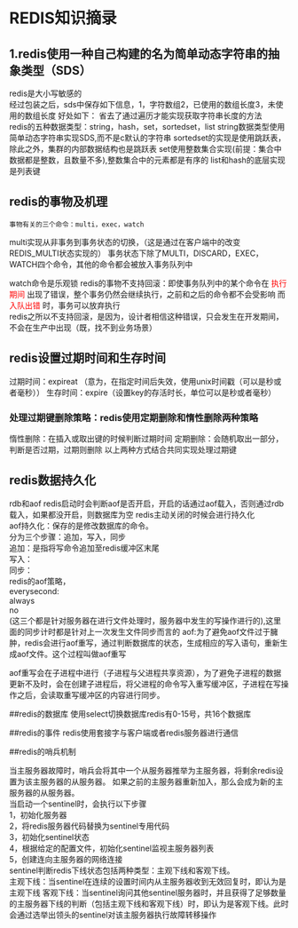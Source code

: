 # REDIS知识摘录

## 1.redis使用一种自己构建的名为简单动态字符串的抽象类型（SDS）
redis是大小写敏感的<br>
经过包装之后，sds中保存如下信息，1，字符数组2，已使用的数组长度3，未使用的数组长度
好处如下：
省去了通过遍历才能实现获取字符串长度的方法<br>
redis的五种数据类型：string，hash，set，sortedset，list
string数据类型使用简单动态字符串实现SDS,而不是c默认的字符串
sortedset的实现是使用跳跃表，除此之外，集群的内部数据结构也是跳跃表
set使用整数集合实现(前提：集合中数据都是整数，且数量不多),整数集合中的元素都是有序的
list和hash的底层实现是列表键

## redis的事物及机理
	事物有关的三个命令：multi，exec，watch
multi实现从非事务到事务状态的切换，（这是通过在客户端中的改变REDIS_MULTI状态实现的）
事务状态下除了MULTI，DISCARD，EXEC，WATCH四个命令，其他的命令都会被放入事务队列中

watch命令是乐观锁
redis的事物不支持回滚：即使事务队列中的某个命令在 <font color="red"> 执行期间 </font> 出现了错误，整个事务仍然会继续执行，之前和之后的命令都不会受影响
而 <font color="red"> 入队出错 </font> 时，事务可以放弃执行<br>
redis之所以不支持回滚，是因为，设计者相信这种错误，只会发生在开发期间，不会在生产中出现（既，找不到业务场景）<br>

## redis设置过期时间和生存时间
过期时间：expireat （意为，在指定时间后失效，使用unix时间戳（可以是秒或者毫秒））
生存时间：expire（设置key的存活时长，单位可以是秒或者毫秒）
### 处理过期键删除策略：redis使用定期删除和惰性删除两种策略
惰性删除：在插入或取出键的时候判断过期时间
定期删除：会随机取出一部分，判断是否过期，过期则删除
以上两种方式结合共同实现处理过期键

## redis数据持久化
rdb和aof
redis启动时会判断aof是否开启，开启的话通过aof载入，否则通过rdb载入，如果都没开启，则数据库为空
redis主动关闭的时候会进行持久化<br>
aof持久化：保存的是修改数据库的命令。<br>分为三个步骤：追加，写入，同步<br>
追加：是指将写命令追加至redis缓冲区末尾<br>
写入：<br>
同步：<br>
redis的aof策略，<br>
everysecond:<br>
always<br>
no<br>(这三个都是针对服务器在进行文件处理时，服务器中发生的写操作进行的),这里面的同步计时都是针对上一次发生文件同步而言的
aof:为了避免aof文件过于臃肿，redis会进行aof重写，通过判断数据库的状态，生成相应的写入语句，重新生成aof文件。这个过程叫做aof重写

aof重写会在子进程中进行（子进程与父进程共享资源），为了避免子进程的数据更新不及时，会在创建子进程后，将父进程的命令写入重写缓冲区，子进程在写操作之后，会读取重写缓冲区的内容进行同步。

##redis的数据库
使用select切换数据库redis有0-15号，共16个数据库

##redis的事件
redis使用套接字与客户端或者redis服务器进行通信

##redis的哨兵机制

当主服务器故障时，哨兵会将其中一个从服务器推举为主服务器，将剩余redis设置为该主服务器的从服务器。
如果之前的主服务器重新加入，那么会成为新的主服务器的从服务器。<br>
当启动一个sentinel时，会执行以下步骤<br>
1，初始化服务器<br>
2，将redis服务器代码替换为sentinel专用代码<br>
3，初始化sentinel状态<br>
4，根据给定的配置文件，初始化sentinel监视主服务器列表<br>
5，创建连向主服务器的网络连接<br>
sentinel判断redis下线状态包括两种类型：主观下线和客观下线。<br>
主观下线：当sentinel在连续的设置时间内从主服务器收到无效回复时，即认为是主观下线
客观下线：当sentinel询问其他sentinel服务器时，并且获得了足够数量的主服务器下线的判断（包括主观下线和客观下线）时，即认为是客观下线。此时会通过选举出领头的sentinel对该主服务器执行故障转移操作


